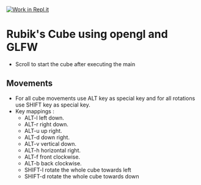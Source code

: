[![Work in Repl.it](https://classroom.github.com/assets/work-in-replit-14baed9a392b3a25080506f3b7b6d57f295ec2978f6f33ec97e36a161684cbe9.svg)](https://classroom.github.com/online_ide?assignment_repo_id=402395&assignment_repo_type=GroupAssignmentRepo)


# Rubik's Cube using opengl and GLFW
- Scroll to start the cube after executing the main

## Movements
- For all cube movements use ALT key as special key and for all rotations use SHIFT key as special key.
- Key mappings :
	- ALT-l left down.
	- ALT-r right down.
	- ALT-u up right.
	- ALT-d down right.
	- ALT-v vertical down.
	- ALT-h horizontal right.
	- ALT-f front clockwise.
	- ALT-b back clockwise.
	- SHIFT-l rotate the whole cube towards left
	- SHIFT-d rotate the whole cube towards down
